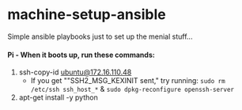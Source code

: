 # machine-setup-ansible
Simple ansible playbooks just to set up the menial stuff...

#### Pi - When it boots up, run these commands:
1. ssh-copy-id ubuntu@172.16.110.48
	* If you get ""SSH2_MSG_KEXINIT sent," try running: `sudo rm /etc/ssh ssh_host_*` & `sudo dpkg-reconfigure openssh-server`
2. apt-get install -y python